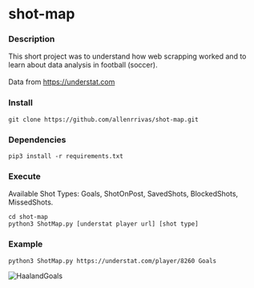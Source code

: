 # shot-map

### Description

This short project was to understand how web scrapping worked and to learn about data analysis in football (soccer). <br><br>
Data from https://understat.com <br>

### Install

    git clone https://github.com/allenrrivas/shot-map.git

### Dependencies

    pip3 install -r requirements.txt

### Execute

Available Shot Types: Goals, ShotOnPost, SavedShots, BlockedShots, MissedShots.

```
cd shot-map
python3 ShotMap.py [understat player url] [shot type]
```

### Example

    python3 ShotMap.py https://understat.com/player/8260 Goals

![HaalandGoals](https://github.com/allenrrivas/shot-map/assets/44716681/35e36f90-8f0d-4a67-9513-b9823646f5ee)
